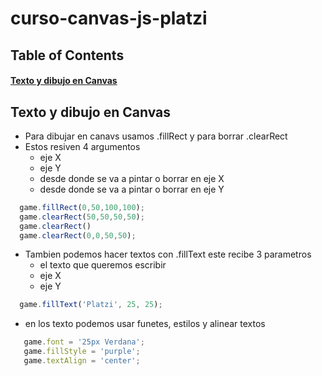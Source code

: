 # curso-canvas-js-platzi

## **Table of Contents**
#### [Texto y dibujo en Canvas](https://github.com/pandao/editor.md "Heading link")



## Texto y dibujo en Canvas
- Para dibujar  en canavs usamos .fillRect y para borrar .clearRect
- Estos resiven 4 argumentos
  - eje X
  - eje Y
  - desde donde se va  a pintar o borrar en eje X
  - desde donde se va a pintar o borrar en eje Y

```javascript
  game.fillRect(0,50,100,100);
  game.clearRect(50,50,50,50);
  game.clearRect()
  game.clearRect(0,0,50,50);
```
- Tambien podemos hacer textos con .fillText este recibe 3 parametros
  - el texto que queremos escribir
  - eje X
  - eje Y 
```javascript
  game.fillText('Platzi', 25, 25);
```
- en los texto podemos usar funetes, estilos y alinear textos
```javascript
   game.font = '25px Verdana';
   game.fillStyle = 'purple';
   game.textAlign = 'center';
```
